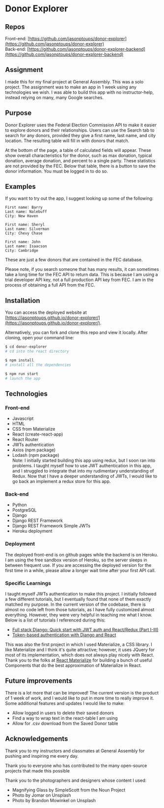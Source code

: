 # Donor Explorer
## Repos
Front-end: [https://github.com/jasonptoups/donor-explorer](https://github.com/jasonptoups/donor-explorer)  
Back-end: [https://github.com/jasonptoups/donor-explorer-backend](https://github.com/jasonptoups/donor-explorer-backend)  

## Assignment
I made this for my final project at General Assembly. This was a solo project. The assignment was to make an app in 1 week using any technologies we wish. I was able to build this app with no instructor-help, instead relying on many, many Google searches.

## Purpose
Donor Explorer uses the Federal Election Commission API to make it easier to explore donors and their relationships. Users can use the Search tab to search for any donors, provided they give a first name, last name, and city location. The resulting table will fill in with donors that match.  

At the bottom of the page, a table of calculated fields will appear. These show overall characteristics for the donor, such as max donation, typical donation, average donation, and percent to a single party. These statistics are not provided by the FEC. Below that table, there is a button to save the donor information. You must be logged in to do so. 

## Examples
If you want to try out the app, I suggest looking up some of the following:
```
First name: Barry
Last name: Nalebuff
City: New Haven

First name: Sheryl
Last name: Silverman
City: Chevy Chase

First name: John
Last name: Isaacson
City: Cambridge
```
These are just a few donors that are contained in the FEC database.  

Please note, if you search someone that has many results, it can sometimes take a long time for the FEC API to return data. This is because I am using a trial developer API key, not a full production API key from FEC. I am in the process of obtaining a full API from the FEC.

## Installation
You can access the deployed website at [https://jasonptoups.github.io/donor-explorer/](https://jasonptoups.github.io/donor-explorer/).  

Alternatively, you can fork and clone this repo and view it locally. After cloning, open your command line:
```bash
$ cd donor-explorer
# cd into the react directory

$ npm install
# install all the dependencies

$ npm run start
# launch the app
```

## Technologies
### Front-end
* Javascript
* HTML
* CSS from Materialize
* React (create-react-app)
* React Router
* JWTs authentication
* Axios (npm package)
* Lodash (npm package)  
Note: I initially started building this app using redux, but I soon ran into problems. I taught myself how to use JWT authentication in this app, and I struggled to integrate that into my rudimentary understanding of Redux. Now that I have a deeper understanding of JWTs, I would like to go back an implement a redux store for this app. 

### Back-end
* Python
* PostgreSQL
* Django
* Django REST Framework
* Django REST Framework Simple JWTs
* Heroku deployment

### Deployment
The deployed front-end is on github pages while the backend is on Heroku. I am using the free sandbox version of Heroku, so the server sleeps in between frequent use. If you are accessing the deployed version for the first time in a while, please allow a longer wait time after your first API call. 

### Specific Learnings
I taught myself JWTs authentication to make this project. I initially followed a few different tutorials, but I eventually found that none of them exactly matched my purpose. In the current version of the codebase, there is almost no code left from those tutorials, as I have fully customized almost everything. However, they were very helpful in teaching me what I know. Below is a list of tutorials I referenced during this:  
* [Full stack Django: Quick start with JWT auth and React/Redux (Part I-III)](https://medium.com/netscape/full-stack-django-quick-start-with-jwt-auth-and-react-redux-part-i-37853685ab57)
* [Token-based authentication with Django and React](http://geezhawk.github.io/user-authentication-with-react-and-django-rest-framework)  

This was also the first project in which I used Materialize, a CSS library. I like Materialize and I think it's quite attractive; however, it uses JQuery for most of its implementation, which does not always play nicely with React. Thank you to the folks at [React Materialize](https://react-materialize.github.io/#/) for building a bunch of useful Components that do the best approximation of Materialize in React. 

## Future improvements
There is a lot more that can be improved! The current version is the product of 1 week of work, and I would like to put in more time to really improve it. Some additional features and updates I would like to make:  
* Allow logged in users to delete their saved donors
* Find a way to wrap text in the react-table I am using
* Allow for .csv download from the Saved Donor table

## Acknowledgements
Thank you to my instructors and classmates at General Assembly for pushing and inspiring me every day.  

Thank you to everyone who has contributed to the many open-source projects that made this possible  

Thank you to the photographers and designers whose content I used:  
* Magnifying Glass by SimpleScott from the Noun Project
* Photo by Jomar on Unsplash
* Photo by Brandon Mowinkel on Unsplash


